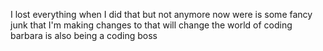 I lost everything when I did that
but not anymore
now were is some fancy junk that I'm making changes to that will change the world of coding
barbara is also being a coding boss
